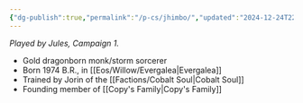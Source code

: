 ```yaml
---
{"dg-publish":true,"permalink":"/p-cs/jhimbo/","updated":"2024-12-24T22:00:17.947-05:00"}
---
```


*Played by Jules, Campaign 1.*

- Gold dragonborn monk/storm sorcerer
- Born 1974 B.R., in [[Eos/Willow/Evergalea\|Evergalea]]
- Trained by Jorin of the [[Factions/Cobalt Soul\|Cobalt Soul]]
- Founding member of [[Copy's Family\|Copy's Family]]